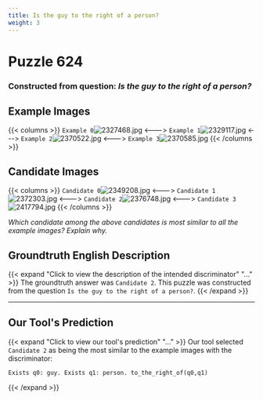 ```yaml
---
title: Is the guy to the right of a person?
weight: 3
---
```


# Puzzle 624
### Constructed from question: _Is the guy to the right of a person?_


## Example Images
{{< columns >}}
`Example 0`![2327468.jpg](/gqa_images/2327468.jpg)
<--->
`Example 1`![2329117.jpg](/gqa_images/2329117.jpg)
<--->
`Example 2`![2370522.jpg](/gqa_images/2370522.jpg)
<--->
`Example 3`![2370585.jpg](/gqa_images/2370585.jpg)
{{< /columns >}}

## Candidate Images
{{< columns >}}
`Candidate 0`![2349208.jpg](/gqa_images/2349208.jpg)
<--->
`Candidate 1`![2372303.jpg](/gqa_images/2372303.jpg)
<--->
`Candidate 2`![2376748.jpg](/gqa_images/2376748.jpg)
<--->
`Candidate 3`![2417794.jpg](/gqa_images/2417794.jpg)
{{< /columns >}}

*Which candidate among the above candidates is most similar to all the example images? Explain why.*

## Groundtruth English Description

{{< expand "Click to view the description of the intended discriminator" "..." >}}
The groundtruth answer was `Candidate 2`. This puzzle was constructed from the question `Is the guy to the right of a person?`.
{{< /expand >}}

---

## Our Tool's Prediction

{{< expand "Click to view our tool's prediction" "..." >}}
Our tool selected `Candidate 2` as being the most similar to the example images with the discriminator:
```plaintext
Exists q0: guy. Exists q1: person. to_the_right_of(q0,q1)
```
{{< /expand >}}

